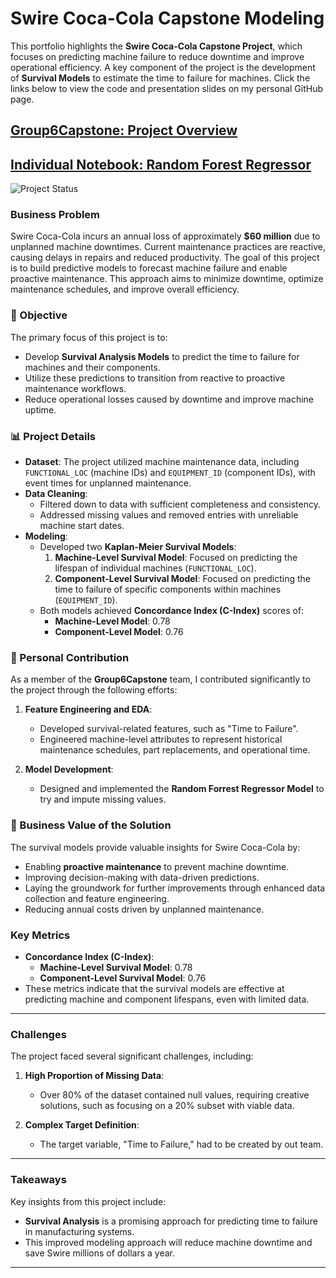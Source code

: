 # Swire Coca-Cola Capstone Modeling

This portfolio highlights the **Swire Coca-Cola Capstone Project**, which focuses on predicting machine failure to reduce downtime and improve operational efficiency. A key component of the project is the development of **Survival Models** to estimate the time to failure for machines. Click the links below to view the code and presentation slides on my personal GitHub page.

## [Group6Capstone: Project Overview](https://github.com/SamRobinson123/GroupProjectRepo/blob/main/Group6Capstone.ipynb)

## [Individual Notebook: Random Forest Regressor](https://github.com/SamRobinson123/IndividualRepo/blob/main/ModelingAssignment.ipynb)

![Project Status](https://img.shields.io/badge/status-complete-green.svg)

### Business Problem
Swire Coca-Cola incurs an annual loss of approximately **$60 million** due to unplanned machine downtimes. Current maintenance practices are reactive, causing delays in repairs and reduced productivity. The goal of this project is to build predictive models to forecast machine failure and enable proactive maintenance. This approach aims to minimize downtime, optimize maintenance schedules, and improve overall efficiency.

### 🎯 Objective
The primary focus of this project is to:
- Develop **Survival Analysis Models** to predict the time to failure for machines and their components.
- Utilize these predictions to transition from reactive to proactive maintenance workflows.
- Reduce operational losses caused by downtime and improve machine uptime.

### 📊 Project Details
- **Dataset**: The project utilized machine maintenance data, including `FUNCTIONAL_LOC` (machine IDs) and `EQUIPMENT_ID` (component IDs), with event times for unplanned maintenance.
- **Data Cleaning**:
  - Filtered down to data with sufficient completeness and consistency.
  - Addressed missing values and removed entries with unreliable machine start dates.
- **Modeling**:
  - Developed two **Kaplan-Meier Survival Models**:
    1. **Machine-Level Survival Model**: Focused on predicting the lifespan of individual machines (`FUNCTIONAL_LOC`).
    2. **Component-Level Survival Model**: Focused on predicting the time to failure of specific components within machines (`EQUIPMENT_ID`).
  - Both models achieved **Concordance Index (C-Index)** scores of:
    - **Machine-Level Model**: 0.78
    - **Component-Level Model**: 0.76

### 🚀 Personal Contribution
As a member of the **Group6Capstone** team, I contributed significantly to the project through the following efforts:

1. **Feature Engineering and EDA**:
   - Developed survival-related features, such as "Time to Failure".
   - Engineered machine-level attributes to represent historical maintenance schedules, part replacements, and operational time.

2. **Model Development**:
   - Designed and implemented the **Random Forrest Regressor Model** to try and impute missing values.

### 🚀 Business Value of the Solution
The survival models provide valuable insights for Swire Coca-Cola by:
- Enabling **proactive maintenance** to prevent machine downtime.
- Improving decision-making with data-driven predictions.
- Laying the groundwork for further improvements through enhanced data collection and feature engineering.
- Reducing annual costs driven by unplanned maintenance.

### Key Metrics
- **Concordance Index (C-Index)**:
  - **Machine-Level Survival Model**: 0.78
  - **Component-Level Survival Model**: 0.76
- These metrics indicate that the survival models are effective at predicting machine and component lifespans, even with limited data.

---

### Challenges

The project faced several significant challenges, including:

1. **High Proportion of Missing Data**:
   - Over 80% of the dataset contained null values, requiring creative solutions, such as focusing on a 20% subset with viable data.

2. **Complex Target Definition**:
   - The target variable, "Time to Failure," had to be created by out team.
---

### Takeaways
Key insights from this project include:
- **Survival Analysis** is a promising approach for predicting time to failure in manufacturing systems.
- This improved modeling approach will reduce machine downtime and save Swire millions of dollars a year.
---
